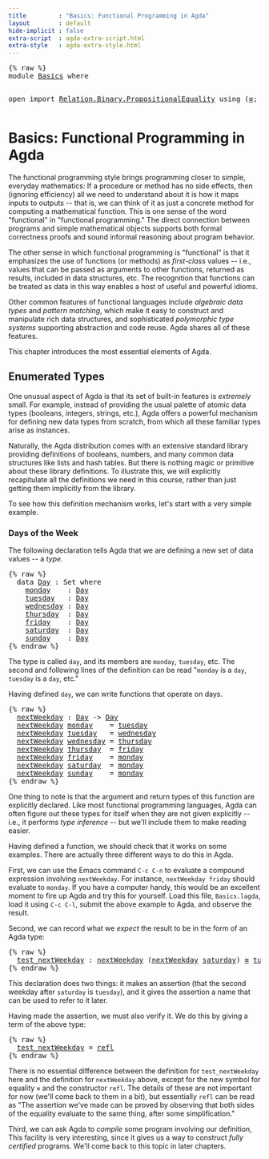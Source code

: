 ```yaml
---
title         : "Basics: Functional Programming in Agda"
layout        : default
hide-implicit : false
extra-script  : agda-extra-script.html
extra-style   : agda-extra-style.html
---
```


<div class="hidden">
<pre class="Agda">{% raw %}
<a name="224" class="Keyword"
      >module</a
      ><a name="230"
      > </a
      ><a name="231" href="Basics.html#1" class="Module"
      >Basics</a
      ><a name="237"
      > </a
      ><a name="238" class="Keyword"
      >where</a
      ><a name="243"
      >

  </a
      ><a name="247" class="Keyword"
      >open</a
      ><a name="251"
      > </a
      ><a name="252" class="Keyword"
      >import</a
      ><a name="258"
      > </a
      ><a name="259" href="https://agda.github.io/agda-stdlib/Relation.Binary.PropositionalEquality.html#1" class="Module"
      >Relation.Binary.PropositionalEquality</a
      ><a name="296"
      > </a
      ><a name="297" class="Keyword"
      >using</a
      ><a name="302"
      > </a
      ><a name="303" class="Symbol"
      >(</a
      ><a name="304" href="Agda.Builtin.Equality.html#55" class="Datatype Operator"
      >_&#8801;_</a
      ><a name="307" class="Symbol"
      >;</a
      ><a name="308"
      > </a
      ><a name="309" href="Agda.Builtin.Equality.html#112" class="InductiveConstructor"
      >refl</a
      ><a name="313" class="Symbol"
      >)</a
      >
{% endraw %}</pre>
</div>

# Basics: Functional Programming in Agda

The functional programming style brings programming closer to
simple, everyday mathematics: If a procedure or method has no side
effects, then (ignoring efficiency) all we need to understand
about it is how it maps inputs to outputs -- that is, we can think
of it as just a concrete method for computing a mathematical
function.  This is one sense of the word "functional" in
"functional programming."  The direct connection between programs
and simple mathematical objects supports both formal correctness
proofs and sound informal reasoning about program behavior.

The other sense in which functional programming is "functional" is
that it emphasizes the use of functions (or methods) as
*first-class* values -- i.e., values that can be passed as
arguments to other functions, returned as results, included in
data structures, etc.  The recognition that functions can be
treated as data in this way enables a host of useful and powerful
idioms.

Other common features of functional languages include *algebraic
data types* and *pattern matching*, which make it easy to
construct and manipulate rich data structures, and sophisticated
*polymorphic type systems* supporting abstraction and code reuse.
Agda shares all of these features.

This chapter introduces the most essential elements of Agda.

## Enumerated Types

One unusual aspect of Agda is that its set of built-in
features is *extremely* small. For example, instead of providing
the usual palette of atomic data types (booleans, integers,
strings, etc.), Agda offers a powerful mechanism for defining new
data types from scratch, from which all these familiar types arise
as instances.

Naturally, the Agda distribution comes with an extensive standard
library providing definitions of booleans, numbers, and many
common data structures like lists and hash tables.  But there is
nothing magic or primitive about these library definitions.  To
illustrate this, we will explicitly recapitulate all the
definitions we need in this course, rather than just getting them
implicitly from the library.

To see how this definition mechanism works, let's start with a
very simple example.

### Days of the Week

The following declaration tells Agda that we are defining
a new set of data values -- a *type*.

<pre class="Agda">{% raw %}
  <a name="2654" class="Keyword"
      >data</a
      ><a name="2658"
      > </a
      ><a name="2659" href="Basics.html#2659" class="Datatype"
      >Day</a
      ><a name="2662"
      > </a
      ><a name="2663" class="Symbol"
      >:</a
      ><a name="2664"
      > </a
      ><a name="2665" class="PrimitiveType"
      >Set</a
      ><a name="2668"
      > </a
      ><a name="2669" class="Keyword"
      >where</a
      ><a name="2674"
      >
    </a
      ><a name="2679" href="Basics.html#2679" class="InductiveConstructor"
      >monday</a
      ><a name="2685"
      >    </a
      ><a name="2689" class="Symbol"
      >:</a
      ><a name="2690"
      > </a
      ><a name="2691" href="Basics.html#2659" class="Datatype"
      >Day</a
      ><a name="2694"
      >
    </a
      ><a name="2699" href="Basics.html#2699" class="InductiveConstructor"
      >tuesday</a
      ><a name="2706"
      >   </a
      ><a name="2709" class="Symbol"
      >:</a
      ><a name="2710"
      > </a
      ><a name="2711" href="Basics.html#2659" class="Datatype"
      >Day</a
      ><a name="2714"
      >
    </a
      ><a name="2719" href="Basics.html#2719" class="InductiveConstructor"
      >wednesday</a
      ><a name="2728"
      > </a
      ><a name="2729" class="Symbol"
      >:</a
      ><a name="2730"
      > </a
      ><a name="2731" href="Basics.html#2659" class="Datatype"
      >Day</a
      ><a name="2734"
      >
    </a
      ><a name="2739" href="Basics.html#2739" class="InductiveConstructor"
      >thursday</a
      ><a name="2747"
      >  </a
      ><a name="2749" class="Symbol"
      >:</a
      ><a name="2750"
      > </a
      ><a name="2751" href="Basics.html#2659" class="Datatype"
      >Day</a
      ><a name="2754"
      >
    </a
      ><a name="2759" href="Basics.html#2759" class="InductiveConstructor"
      >friday</a
      ><a name="2765"
      >    </a
      ><a name="2769" class="Symbol"
      >:</a
      ><a name="2770"
      > </a
      ><a name="2771" href="Basics.html#2659" class="Datatype"
      >Day</a
      ><a name="2774"
      >
    </a
      ><a name="2779" href="Basics.html#2779" class="InductiveConstructor"
      >saturday</a
      ><a name="2787"
      >  </a
      ><a name="2789" class="Symbol"
      >:</a
      ><a name="2790"
      > </a
      ><a name="2791" href="Basics.html#2659" class="Datatype"
      >Day</a
      ><a name="2794"
      >
    </a
      ><a name="2799" href="Basics.html#2799" class="InductiveConstructor"
      >sunday</a
      ><a name="2805"
      >    </a
      ><a name="2809" class="Symbol"
      >:</a
      ><a name="2810"
      > </a
      ><a name="2811" href="Basics.html#2659" class="Datatype"
      >Day</a
      >
{% endraw %}</pre>

The type is called `day`, and its members are `monday`,
`tuesday`, etc.  The second and following lines of the definition
can be read "`monday` is a `day`, `tuesday` is a `day`, etc."

Having defined `day`, we can write functions that operate on
days.

<pre class="Agda">{% raw %}
  <a name="3095" href="Basics.html#3095" class="Function"
      >nextWeekday</a
      ><a name="3106"
      > </a
      ><a name="3107" class="Symbol"
      >:</a
      ><a name="3108"
      > </a
      ><a name="3109" href="Basics.html#2659" class="Datatype"
      >Day</a
      ><a name="3112"
      > </a
      ><a name="3113" class="Symbol"
      >-&gt;</a
      ><a name="3115"
      > </a
      ><a name="3116" href="Basics.html#2659" class="Datatype"
      >Day</a
      ><a name="3119"
      >
  </a
      ><a name="3122" href="Basics.html#3095" class="Function"
      >nextWeekday</a
      ><a name="3133"
      > </a
      ><a name="3134" href="Basics.html#2679" class="InductiveConstructor"
      >monday</a
      ><a name="3140"
      >    </a
      ><a name="3144" class="Symbol"
      >=</a
      ><a name="3145"
      > </a
      ><a name="3146" href="Basics.html#2699" class="InductiveConstructor"
      >tuesday</a
      ><a name="3153"
      >
  </a
      ><a name="3156" href="Basics.html#3095" class="Function"
      >nextWeekday</a
      ><a name="3167"
      > </a
      ><a name="3168" href="Basics.html#2699" class="InductiveConstructor"
      >tuesday</a
      ><a name="3175"
      >   </a
      ><a name="3178" class="Symbol"
      >=</a
      ><a name="3179"
      > </a
      ><a name="3180" href="Basics.html#2719" class="InductiveConstructor"
      >wednesday</a
      ><a name="3189"
      >
  </a
      ><a name="3192" href="Basics.html#3095" class="Function"
      >nextWeekday</a
      ><a name="3203"
      > </a
      ><a name="3204" href="Basics.html#2719" class="InductiveConstructor"
      >wednesday</a
      ><a name="3213"
      > </a
      ><a name="3214" class="Symbol"
      >=</a
      ><a name="3215"
      > </a
      ><a name="3216" href="Basics.html#2739" class="InductiveConstructor"
      >thursday</a
      ><a name="3224"
      >
  </a
      ><a name="3227" href="Basics.html#3095" class="Function"
      >nextWeekday</a
      ><a name="3238"
      > </a
      ><a name="3239" href="Basics.html#2739" class="InductiveConstructor"
      >thursday</a
      ><a name="3247"
      >  </a
      ><a name="3249" class="Symbol"
      >=</a
      ><a name="3250"
      > </a
      ><a name="3251" href="Basics.html#2759" class="InductiveConstructor"
      >friday</a
      ><a name="3257"
      >
  </a
      ><a name="3260" href="Basics.html#3095" class="Function"
      >nextWeekday</a
      ><a name="3271"
      > </a
      ><a name="3272" href="Basics.html#2759" class="InductiveConstructor"
      >friday</a
      ><a name="3278"
      >    </a
      ><a name="3282" class="Symbol"
      >=</a
      ><a name="3283"
      > </a
      ><a name="3284" href="Basics.html#2679" class="InductiveConstructor"
      >monday</a
      ><a name="3290"
      >
  </a
      ><a name="3293" href="Basics.html#3095" class="Function"
      >nextWeekday</a
      ><a name="3304"
      > </a
      ><a name="3305" href="Basics.html#2779" class="InductiveConstructor"
      >saturday</a
      ><a name="3313"
      >  </a
      ><a name="3315" class="Symbol"
      >=</a
      ><a name="3316"
      > </a
      ><a name="3317" href="Basics.html#2679" class="InductiveConstructor"
      >monday</a
      ><a name="3323"
      >
  </a
      ><a name="3326" href="Basics.html#3095" class="Function"
      >nextWeekday</a
      ><a name="3337"
      > </a
      ><a name="3338" href="Basics.html#2799" class="InductiveConstructor"
      >sunday</a
      ><a name="3344"
      >    </a
      ><a name="3348" class="Symbol"
      >=</a
      ><a name="3349"
      > </a
      ><a name="3350" href="Basics.html#2679" class="InductiveConstructor"
      >monday</a
      >
{% endraw %}</pre>

One thing to note is that the argument and return types of
this function are explicitly declared.  Like most functional
programming languages, Agda can often figure out these types for
itself when they are not given explicitly -- i.e., it performs
*type inference* -- but we'll include them to make reading
easier.

Having defined a function, we should check that it works on
some examples. There are actually three different ways to do this
in Agda.

First, we can use the Emacs command `C-c C-n` to evaluate a
compound expression involving `nextWeekday`. For instance, `nextWeekday
friday` should evaluate to `monday`. If you have a computer handy, this
would be an excellent moment to fire up Agda and try this for yourself.
Load this file, `Basics.lagda`, load it using `C-c C-l`, submit the
above example to Agda, and observe the result.

Second, we can record what we *expect* the result to be in the
form of an Agda type:

<pre class="Agda">{% raw %}
  <a name="4314" href="Basics.html#4314" class="Function Operator"
      >test_nextWeekday</a
      ><a name="4330"
      > </a
      ><a name="4331" class="Symbol"
      >:</a
      ><a name="4332"
      > </a
      ><a name="4333" href="Basics.html#3095" class="Function"
      >nextWeekday</a
      ><a name="4344"
      > </a
      ><a name="4345" class="Symbol"
      >(</a
      ><a name="4346" href="Basics.html#3095" class="Function"
      >nextWeekday</a
      ><a name="4357"
      > </a
      ><a name="4358" href="Basics.html#2779" class="InductiveConstructor"
      >saturday</a
      ><a name="4366" class="Symbol"
      >)</a
      ><a name="4367"
      > </a
      ><a name="4368" href="Agda.Builtin.Equality.html#55" class="Datatype Operator"
      >&#8801;</a
      ><a name="4369"
      > </a
      ><a name="4370" href="Basics.html#2699" class="InductiveConstructor"
      >tuesday</a
      >
{% endraw %}</pre>

This declaration does two things: it makes an assertion (that the second
weekday after `saturday` is `tuesday`), and it gives the assertion a name
that can be used to refer to it later.

Having made the assertion, we must also verify it. We do this by giving
a term of the above type:

<pre class="Agda">{% raw %}
  <a name="4691" href="Basics.html#4314" class="Function Operator"
      >test_nextWeekday</a
      ><a name="4707"
      > </a
      ><a name="4708" class="Symbol"
      >=</a
      ><a name="4709"
      > </a
      ><a name="4710" href="Agda.Builtin.Equality.html#112" class="InductiveConstructor"
      >refl</a
      >
{% endraw %}</pre>

There is no essential difference between the definition for
`test_nextWeekday` here and the definition for `nextWeekday` above,
except for the new symbol for equality `≡` and the constructor `refl`.
The details of these are not important for now (we'll come back to them in
a bit), but essentially `refl` can be read as "The assertion we've made
can be proved by observing that both sides of the equality evaluate to the
same thing, after some simplification."

Third, we can ask Agda to *compile* some program involving our definition,
This facility is very interesting, since it gives us a way to construct
*fully certified* programs. We'll come back to this topic in later chapters.
